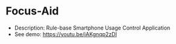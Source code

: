 # Focus-Aid

- Description: Rule-base Smartphone Usage Control Application
- See demo: https://youtu.be/jAKgnqp2zDI
